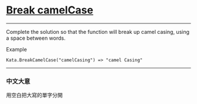 # [Break camelCase](https://www.codewars.com/kata/break-camelcase/csharp)

---

Complete the solution so that the function will break up camel casing, using a space between words.

Example
```
Kata.BreakCamelCase("camelCasing") => "camel Casing"
```

---

### 中文大意

用空白把大寫的單字分開
